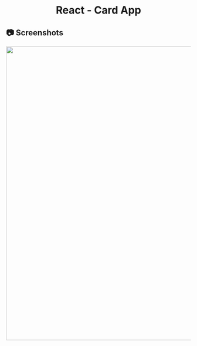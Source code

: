 <h1 align="center">
   React - Card App
</h1>

<h2>
📷 Screenshots
</h2>

<p align="center">
  <img src="https://github.com/ozkannbuyuk/react-exercises/assets/111967202/77279422-f319-4de4-a58d-024b8a4eeacd" width="800" />
</p>
